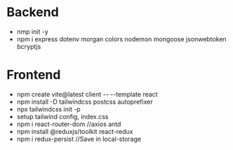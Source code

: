# Backend

- nmp init -y
- npm i express dotenv morgan colors nodemon mongoose jsonwebtoken bcryptjs

# Frontend

- npm create vite@latest client -- --template react
- npm install -D tailwindcss postcss autoprefixer
- npx tailwindcss init -p
- setup tailwind config, index.css
- npm i react-router-dom //axios antd
- npm install @reduxjs/toolkit react-redux
- npm i redux-persist //Save in local-storage
